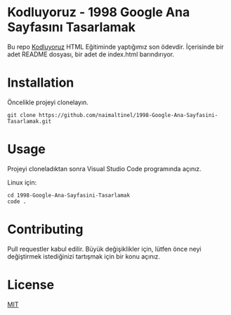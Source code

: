 # Kodluyoruz - 1998 Google Ana Sayfasını Tasarlamak
Bu repo [Kodluyoruz](https://www.kodluyoruz.org/) HTML Eğitiminde yaptığımız son ödevdir. İçerisinde bir adet README dosyası, bir adet de index.html barındırıyor.
# Installation
Öncelikle projeyi clonelayın.

`
 git clone https://github.com/naimaltinel/1998-Google-Ana-Sayfasini-Tasarlamak.git
`
# Usage
Projeyi cloneladıktan sonra Visual Studio Code programında açınız.

Linux için:
```
cd 1998-Google-Ana-Sayfasini-Tasarlamak
code .
```
# Contributing
Pull requestler kabul edilir. Büyük değişiklikler için, lütfen önce neyi değiştirmek istediğinizi tartışmak için bir konu açınız.
# License
[MIT](https://www.mit.edu/~amini/LICENSE.md)
